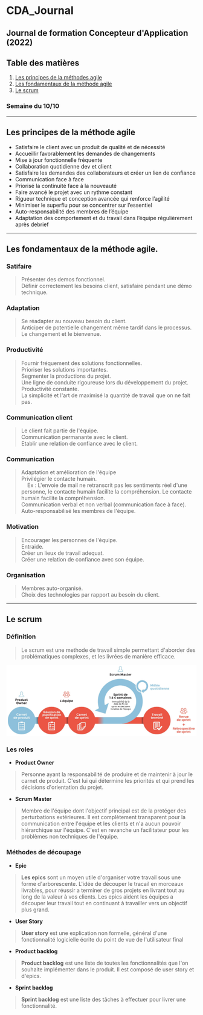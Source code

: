 # CDA_Journal

## Journal de formation Concepteur d'Application (2022)

## Table des matières

1. [Les principes de la méthodes agile](#pma)
2. [Les fondamentaux de la méthode agile](#fma) 
3. [Le scrum](#scrum)

### Semaine du 10/10

---

## Les principes de la méthode agile <a name="pma"></a>

- Satisfaire le client avec un produit de qualité et de nécessité
- Accueillir  favorablement les demandes de changements
- Mise à jour fonctionnelle fréquente
- Collaboration quotidienne dev et client
- Satisfaire les demandes des collaborateurs et créer un lien de confiance 
- Communication face à face
- Priorisé la continuité face à la nouveauté
- Faire avancé le projet avec un rythme constant
- Rigueur technique et conception avancée qui renforce l’agilité
- Minimiser le superflu pour se concentrer sur l’essentiel
- Auto-responsabilité des membres de l’équipe
- Adaptation des comportement et du travail dans l’équipe régulièrement après debrief


---
## Les fondamentaux de la méthode agile. <a name="fma"></a>

### Satifaire

> Présenter des demos fonctionnel. <br />
> Définir correctement les besoins client, satisfaire pendant une démo technique. <br />

### Adaptation

> Se réadapter au nouveau besoin du client. <br />
> Anticiper de potentielle changement même tardif dans le processus. <br />
> Le changement et le bienvenue. <br />

### Productivité

> Fournir fréquement des solutions fonctionnelles. <br />
> Prioriser les solutions importantes. <br />
> Segmenter la productions du projet. <br />
> Une ligne de conduite rigoureuse lors du développement du projet. <br />
> Productivité constante. <br />
> La simplicité et l'art de maximisé la quantité de travail que on ne fait pas. <br />

### Communication client

> Le client fait partie de l'équipe. <br />
> Communication permanante avec le client. <br />
> Etablir une relation de confiance avec le client. <br />

### Communication 

> Adaptation et amélioration de l'équipe <br />
> Privilégier le contacte humain. <br />
> &nbsp;&nbsp;&nbsp;&nbsp;Ex : L'envoie de mail ne retranscrit pas les sentiments réel d'une personne, le contacte humain facilite la compréhension. 
> Le contacte humain facilite la compréhension. <br />
> Communication verbal et non verbal (communication face à face). <br />
> Auto-responsabilisé les membres de l'équipe.

### Motivation

> Encourager les personnes de l'équipe. <br />
> Entraide. <br />
> Créer un lieux de travail adequat. <br />
> Créer une relation de confiance avec son équipe. <br />


### Organisation

> Membres auto-organisé. <br />
> Choix des technologies par rapport au besoin du client. <br />

---

## Le scrum <a name="scrum"></a>

### Définition

> Le scrum est une methode de travail simple permettant d'aborder des problématiques complexes, et les livrées de manière efficace.

<div>
<img src="images/scrum_schema.jpeg">
</div>

### Les roles

- __**Product Owner**__

> Personne ayant la responsabilité de produire et de maintenir à jour le carnet de produit. C'est lui qui détermine les priorités et qui prend les décisions d'orientation du projet.

- __**Scrum Master**__

> Membre de l'équipe dont l'objectif principal est de la protéger des perturbations extérieures. Il est complètement transparent pour la communication entre l'équipe et les clients et n'a aucun pouvoir hiérarchique sur l'équipe. C'est en revanche un facilitateur pour les problèmes non techniques de l'équipe.


### Méthodes de découpage

- __**Epic**__

> **Les epics** sont un moyen utile d'organiser votre travail sous une forme d'arborescente. L'idée de découper le tracail en morceaux livrables, pour réussir a terminer de gros projets en livrant tout au long de la valeur à vos clients. Les epics aident les équipes a découper leur travail tout en continuant à travailler vers un objectif plus grand.


- __**User Story**__

> **User story** est une explication non formelle, général d'une fonctionnalité logicielle écrite du point de vue de l'utilisateur final

- __**Product backlog**__

> **Product backlog** est une liste de toutes les fonctionnalités que l'on souhaite implémenter dans le produit. Il est composé de user story et d'epics.

- __**Sprint backlog**__

> **Sprint backlog** est une liste des tâches à effectuer pour livrer une fonctionnalité.




